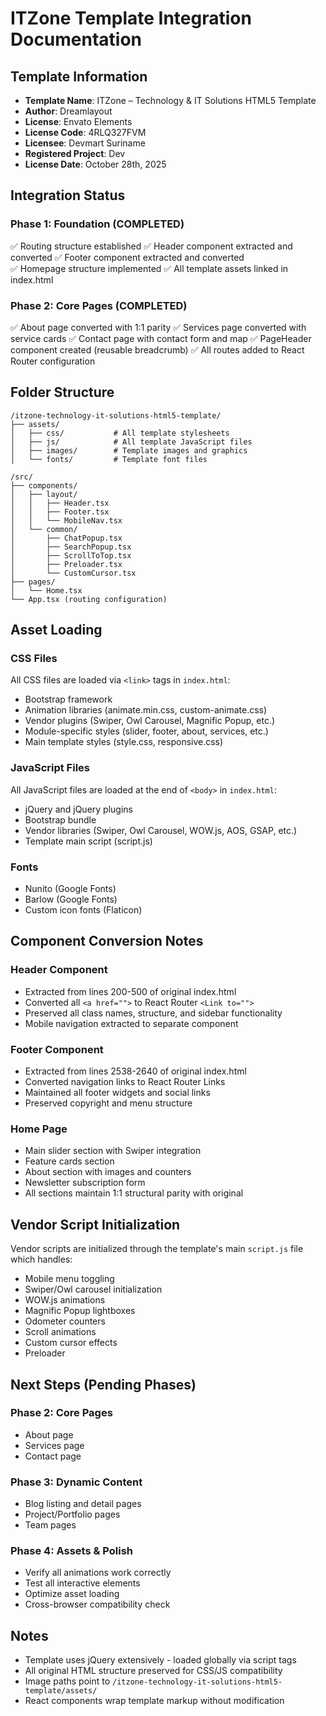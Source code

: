 # ITZone Template Integration Documentation

## Template Information
- **Template Name**: ITZone – Technology & IT Solutions HTML5 Template
- **Author**: Dreamlayout
- **License**: Envato Elements
- **License Code**: 4RLQ327FVM
- **Licensee**: Devmart Suriname
- **Registered Project**: Dev
- **License Date**: October 28th, 2025

## Integration Status

### Phase 1: Foundation (COMPLETED)
✅ Routing structure established
✅ Header component extracted and converted
✅ Footer component extracted and converted  
✅ Homepage structure implemented
✅ All template assets linked in index.html

### Phase 2: Core Pages (COMPLETED)
✅ About page converted with 1:1 parity
✅ Services page converted with service cards
✅ Contact page with contact form and map
✅ PageHeader component created (reusable breadcrumb)
✅ All routes added to React Router configuration

## Folder Structure

```
/itzone-technology-it-solutions-html5-template/
├── assets/
│   ├── css/           # All template stylesheets
│   ├── js/            # All template JavaScript files
│   ├── images/        # Template images and graphics
│   └── fonts/         # Template font files

/src/
├── components/
│   ├── layout/
│   │   ├── Header.tsx
│   │   ├── Footer.tsx
│   │   └── MobileNav.tsx
│   └── common/
│       ├── ChatPopup.tsx
│       ├── SearchPopup.tsx
│       ├── ScrollToTop.tsx
│       ├── Preloader.tsx
│       └── CustomCursor.tsx
├── pages/
│   └── Home.tsx
└── App.tsx (routing configuration)
```

## Asset Loading

### CSS Files
All CSS files are loaded via `<link>` tags in `index.html`:
- Bootstrap framework
- Animation libraries (animate.min.css, custom-animate.css)
- Vendor plugins (Swiper, Owl Carousel, Magnific Popup, etc.)
- Module-specific styles (slider, footer, about, services, etc.)
- Main template styles (style.css, responsive.css)

### JavaScript Files  
All JavaScript files are loaded at the end of `<body>` in `index.html`:
- jQuery and jQuery plugins
- Bootstrap bundle
- Vendor libraries (Swiper, Owl Carousel, WOW.js, AOS, GSAP, etc.)
- Template main script (script.js)

### Fonts
- Nunito (Google Fonts)
- Barlow (Google Fonts)
- Custom icon fonts (Flaticon)

## Component Conversion Notes

### Header Component
- Extracted from lines 200-500 of original index.html
- Converted all `<a href="">` to React Router `<Link to="">`
- Preserved all class names, structure, and sidebar functionality
- Mobile navigation extracted to separate component

### Footer Component  
- Extracted from lines 2538-2640 of original index.html
- Converted navigation links to React Router Links
- Maintained all footer widgets and social links
- Preserved copyright and menu structure

### Home Page
- Main slider section with Swiper integration
- Feature cards section
- About section with images and counters
- Newsletter subscription form
- All sections maintain 1:1 structural parity with original

## Vendor Script Initialization

Vendor scripts are initialized through the template's main `script.js` file which handles:
- Mobile menu toggling
- Swiper/Owl carousel initialization
- WOW.js animations
- Magnific Popup lightboxes
- Odometer counters
- Scroll animations
- Custom cursor effects
- Preloader

## Next Steps (Pending Phases)

### Phase 2: Core Pages
- About page
- Services page  
- Contact page

### Phase 3: Dynamic Content
- Blog listing and detail pages
- Project/Portfolio pages
- Team pages

### Phase 4: Assets & Polish
- Verify all animations work correctly
- Test all interactive elements
- Optimize asset loading
- Cross-browser compatibility check

## Notes
- Template uses jQuery extensively - loaded globally via script tags
- All original HTML structure preserved for CSS/JS compatibility
- Image paths point to `/itzone-technology-it-solutions-html5-template/assets/`
- React components wrap template markup without modification
